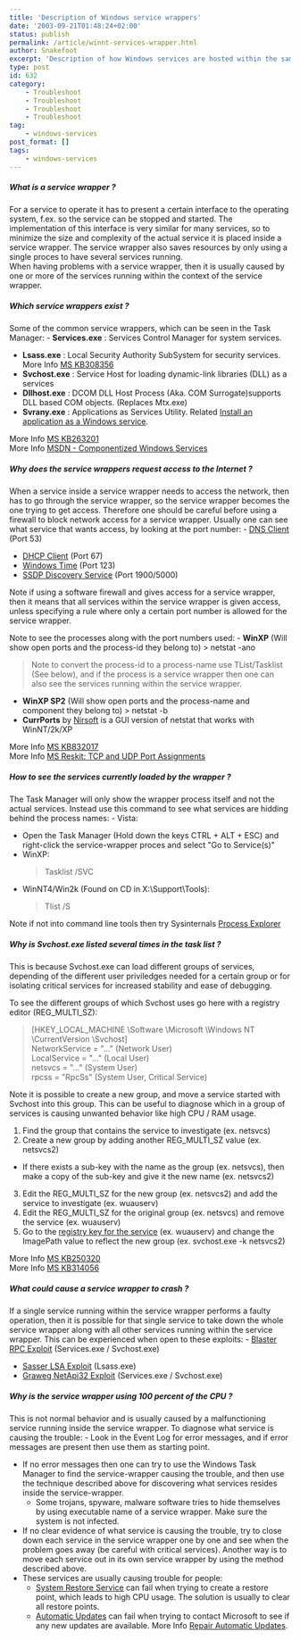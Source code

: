```yaml
---
title: 'Description of Windows service wrappers'
date: '2003-09-21T01:48:24+02:00'
status: publish
permalink: /article/winnt-services-wrapper.html
author: Snakefoot
excerpt: 'Description of how Windows services are hosted within the same process.'
type: post
id: 632
category:
    - Troubleshoot
    - Troubleshoot
    - Troubleshoot
    - Troubleshoot
tag:
    - windows-services
post_format: []
tags:
    - windows-services
---
```

##### What is a service wrapper ?

 For a service to operate it has to present a certain interface to the operating system, f.ex. so the service can be stopped and started. The implementation of this interface is very similar for many services, so to minimize the size and complexity of the actual service it is placed inside a service wrapper. The service wrapper also saves resources by only using a single proces to have several services running.  
 When having problems with a service wrapper, then it is usually caused by one or more of the services running within the context of the service wrapper.  
##### Which service wrappers exist ?

 Some of the common service wrappers, which can be seen in the Task Manager: - **Services.exe** : Services Control Manager for system services.
- **Lsass.exe** : Local Security Authority SubSystem for security services. More Info [MS KB308356](http://support.microsoft.com/kb/308356 "Memory Usage by the Lsass.exe Process on Windows 2000-Based and Windows Server 2000-Based Domain Controllers [Q308356]")
- **Svchost.exe** : Service Host for loading dynamic-link libraries (DLL) as a services
- **Dllhost.exe** : DCOM DLL Host Process (Aka. COM Surrogate)supports DLL based COM objects. (Replaces Mtx.exe)
- **Svrany.exe** : Applications as Services Utility. Related [Install an application as a Windows service](/article/winnt-services-srvany.html).
 
 More Info [MS KB263201](http://support.microsoft.com/kb/263201 "Default Processes in Windows 2000 [Q263201]")  
 More Info [MSDN - Componentized Windows Services](http://msdn2.microsoft.com/en-us/library/ms912860.aspx)
 
##### Why does the service wrappers request access to the Internet ?

 When a service inside a service wrapper needs to access the network, then has to go through the service wrapper, so the service wrapper becomes the one trying to get access. Therefore one should be careful before using a firewall to block network access for a service wrapper. Usually one can see what service that wants access, by looking at the port number: - [DNS Client](/article/winnt-services-dnscache.html) (Port 53)
- [DHCP Client](/article/winnt-services-dhcp.html) (Port 67)
- [Windows Time](/article/winnt-services-w32time.html) (Port 123)
- [SSDP Discovery Service](/article/winnt-services-ssdpsrv.html) (Port 1900/5000)
 
 Note if using a software firewall and gives access for a service wrapper, then it means that all services within the service wrapper is given access, unless specifying a rule where only a certain port number is allowed for the service wrapper.  
  
 Note to see the processes along with the port numbers used: - **WinXP** (Will show open ports and the process-id they belong to) > netstat -ano  
  >   
  >  Note to convert the process-id to a process-name use TList/Tasklist (See below), and if the process is a service wrapper then one can also see the services running within the service wrapper.
- **WinXP SP2** (Will show open ports and the process-name and component they belong to) > netstat -b
- **CurrPorts** by [Nirsoft](http://nirsoft.mirrorz.com/) is a GUI version of netstat that works with WinNT/2k/XP
 
 More Info [MS KB832017](http://support.microsoft.com/kb/832017 "Port Requirements for the Microsoft Windows Server System [Q832017]")  
 More Info [MS Reskit: TCP and UDP Port Assignments](http://www.microsoft.com/technet/prodtechnol/windows2000serv/reskit/cnet/cnfc_por_gdqc.mspx "Windows Server 2000 Resource Kit : TCP and UDP Port Assignments")
 
##### How to see the services currently loaded by the wrapper ?

 The Task Manager will only show the wrapper process itself and not the actual services. Instead use this command to see what services are hidding behind the process names: - Vista: 
  - Open the Task Manager (Hold down the keys CTRL + ALT + ESC) and right-click the service-wrapper proces and select "Go to Service(s)"
- WinXP:
  > Tasklist /SVC
- WinNT4/Win2k (Found on CD in X:\\Support\\Tools):
  > Tlist /S
 
 Note if not into command line tools then try Sysinternals [Process Explorer](http://www.microsoft.com/technet/sysinternals/utilities/ProcessExplorer.mspx)
 
##### Why is Svchost.exe listed several times in the task list ?

 This is because Svchost.exe can load different groups of services, depending of the different user priviledges needed for a certain group or for isolating critical services for increased stability and ease of debugging.  
  
 To see the different groups of which Svchost uses go here with a registry editor (REG\_MULTI\_SZ):
> \[HKEY\_LOCAL\_MACHINE \\Software \\Microsoft \\Windows NT \\CurrentVersion \\Svchost\]  
>  NetworkService = "..." (Network User)  
>  LocalService = "..." (Local User)  
>  netsvcs = "..." (System User)  
>  rpcss = "RpcSs" (System User, Critical Service)

 Note it is possible to create a new group, and move a service started with Svchost into this group. This can be useful to diagnose which in a group of services is causing unwanted behavior like high CPU / RAM usage.
1. Find the group that contains the service to investigate (ex. netsvcs)
2. Create a new group by adding another REG\_MULTI\_SZ value (ex. netsvcs2) 
  - If there exists a sub-key with the name as the group (ex. netsvcs), then make a copy of the sub-key and give it the new name (ex. netsvcs2)
3. Edit the REG\_MULTI\_SZ for the new group (ex. netsvcs2) and add the service to investigate (ex. wuauserv)
4. Edit the REG\_MULTI\_SZ for the original group (ex. netsvcs) and remove the service (ex. wuauserv)
5. Go to the [registry key for the service](/article/winnt-services-regedit.html) (ex. wuauserv) and change the ImagePath value to reflect the new group (ex. svchost.exe -k netsvcs2)
 
 More Info [MS KB250320](http://support.microsoft.com/kb/250320 "Description of Svchost.exe in Windows 2000 [Q250320]")  
 More Info [MS KB314056](http://support.microsoft.com/kb/314056 "A Description of Svchost.exe in Windows XP [Q314056]")  
##### What could cause a service wrapper to crash ?

 If a single service running within the service wrapper performs a faulty operation, then it is possible for that single service to take down the whole service wrapper along with all other services running within the service wrapper. This can be experienced when open to these exploits: - [Blaster RPC Exploit](/article/winnt-blaster-rpc-exploit.html) (Services.exe / Svchost.exe)
- [Sasser LSA Exploit](/article/winnt-sasser-lsa-exploit.html) (Lsass.exe)
- [Graweg NetApi32 Exploit](/article/winnt-graweg-netapi32-exploit.html) (Services.exe / Svchost.exe)

##### Why is the service wrapper using 100 percent of the CPU ?

 This is not normal behavior and is usually caused by a malfunctioning service running inside the service wrapper. To diagnose what service is causing the trouble: - Look in the Event Log for error messages, and if error messages are present then use them as starting point.
- If no error messages then one can try to use the Windows Task Manager to find the service-wrapper causing the trouble, and then use the technique described above for discovering what services resides inside the service-wrapper. 
  - Some trojans, spyware, malware software tries to hide themselves by using executable name of a service wrapper. Make sure the system is not infected.
- If no clear evidence of what service is causing the trouble, try to close down each service in the service wrapper one by one and see when the problem goes away (be careful with critical services). Another way is to move each service out in its own service wrapper by using the method described above.
- These services are usually causing trouble for people: 
  - [System Restore Service](/article/winnt-services-srservice.html) can fail when trying to create a restore point, which leads to high CPU usage. The solution is usually to clear all restore points.
  - [Automatic Updates](/article/winnt-services-wuauserv.html) can fail when trying to contact Microsoft to see if any new updates are available. More Info [Repair Automatic Updates](/article/winnt-automatic-updates-repair.html).